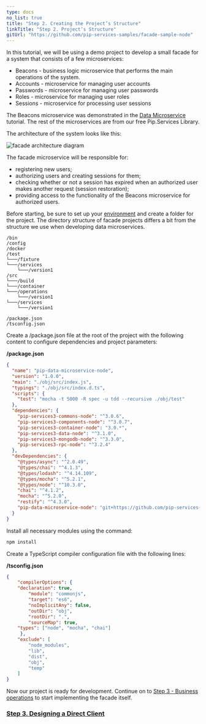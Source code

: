 ```yaml
---
type: docs
no_list: true
title: "Step 2. Creating the Project’s Structure"
linkTitle: "Step 2. Project’s Structure" 
gitUrl: "https://github.com/pip-services-samples/facade-sample-node"
---
```


In this tutorial, we will be using a demo project to develop a small facade for a system that consists of a few microservices:

- Beacons - business logic microservice that performs the main operations of the system.
- Accounts - microservice for managing user accounts
- Passwords - microservice for managing user passwords
- Roles - microservice for managing user roles
- Sessions - microservice for processing user sessions

The Beacons microservice was demonstrated in the [Data Microservice](../../data_microservice)  tutorial. The rest of the microservices are from our free Pip.Services Library.


The architecture of the system looks like this:

![facade architecture diagram](/images/tutorials/microservice_facade/facade_architecture_diagram1.png)

The facade microservice will be responsible for:

- registering new users;
- authorizing users and creating sessions for them;
- checking whether or not a session has expired when an authorized user makes another request (session restoration);
- providing access to the functionality of the Beacons microservice for authorized users.

Before starting, be sure to set up your [environment](../../../getting_started/setup_environment) and create a folder for the project. The directory structure of facade projects differs a bit from the structure we use when developing data microservices.

```
/bin
/config
/docker
/test
└───/fixture
└───/services
    └───/version1
/src
└───/build
└───/container
└───/operations
    └───/version1
└───/services
    └───/version1

/package.json
/tsconfig.json
```

Create a /package.json file at the root of the project with the following content to configure dependencies and project parameters:

**/package.json**

```json
{
  "name": "pip-data-microservice-node",
  "version": "1.0.0",
  "main": "./obj/src/index.js",
  "typings": "./obj/src/index.d.ts",
  "scripts": {
    "test": "mocha -t 5000 -R spec -u tdd --recursive ./obj/test"
  },
  "dependencies": {
    "pip-services3-commons-node": "^3.0.6",
    "pip-services3-components-node": "^3.0.7",
    "pip-services3-container-node": "3.0.*",
    "pip-services3-data-node": "^3.1.0",
    "pip-services3-mongodb-node": "^3.3.0",
    "pip-services3-rpc-node": "^3.2.4"
  },
  "devDependencies": {
    "@types/async": "^2.0.49",
    "@types/chai": "^4.1.3",
    "@types/lodash": "^4.14.109",
    "@types/mocha": "^5.2.1",
    "@types/node": "^10.3.0",
    "chai": "^4.1.2",
    "mocha": "^5.2.0",
    "restify": "^4.3.0",
    "pip-data-microservice-node": "git+https://github.com/pip-services-samples/pip-services-beacons-node.git"
  }
}

```

Install all necessary modules using the command:

```bash
npm install
```

Create a TypeScript compiler configuration file with the following lines:

**/tsconfig.json**

```json
{
    "compilerOptions": {
	"declaration": true,
        "module": "commonjs",
        "target": "es6",
        "noImplicitAny": false,
        "outDir": "obj",
        "rootDir": ".",
        "sourceMap": true,
	"types": ["node", "mocha", "chai"]
     },
    "exclude": [
        "node_modules",
        "lib",
        "dist",
        "obj",
        "temp"
    ]
}

```

Now our project is ready for development. Continue on to [Step 3 - Business operations](../step2) to start implementing the facade itself.


<span class="hide-title-link">

### [Step 3. Designing a Direct Client](../step2)

</span>
